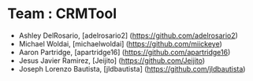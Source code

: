 # Team : CRMTool

* Ashley DelRosario, [adelrosario2] (https://github.com/adelrosario2)
* Michael Woldai, [michaelwoldai] (https://github.com/miickeye)
* Aaron Partridge, [apartridge16] (https://github.com/apartridge16)
* Jesus Javier Ramirez, [Jeijito] (https://github.com/Jeijito)
* Joseph Lorenzo Bautista, [jldbautista] (https://github.com/jldbautista)
